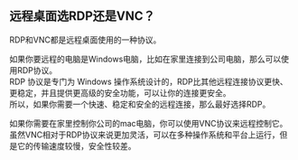 ## 远程桌面选RDP还是VNC？
RDP和VNC都是远程桌面使用的一种协议。

如果你要远程的电脑是Windows电脑，比如在家里连接到公司电脑，那么可以使用RDP协议。  
RDP 协议是专门为 Windows 操作系统设计的，RDP比其他远程连接协议更快、更稳定，并且提供更高级的安全功能，可以让你的连接更安全。  
所以，如果你需要一个快速、稳定和安全的远程连接，那么最好选择RDP。  

如果你需要在家里控制你公司的mac电脑，你可以使用VNC协议来远程控制它。  
虽然VNC相对于RDP协议来说更加灵活，可以在多种操作系统和平台上运行，但是它的传输速度较慢，安全性较差。


